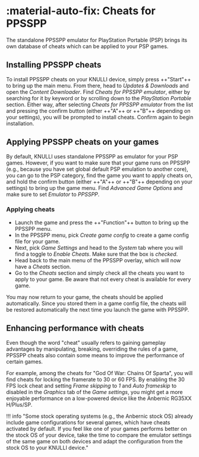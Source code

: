 # :material-auto-fix: Cheats for PPSSPP

The standalone PPSSPP emulator for PlayStation Portable (PSP) brings its own database of cheats which can be applied to your PSP games.

## Installing PPSSPP cheats

To install PPSSPP cheats on your KNULLI device, simply press ++"Start"++ to bring up the main menu. From there, head to *Updates & Downloads* and open the *Content Downloader*. Find *Cheats for PPSSPP emulator*, either by searching for it by keyword or by scrolling down to the *PlayStation Portable* section. Either way, after selecting *Cheats for PPSSPP emulator* from the list and pressing the confirm button (either ++"A"++ or ++"B"++ depending on your settings), you will be prompted to install cheats. Confirm again to begin installation.

## Applying PPSSPP cheats on your games

By default, KNULLI uses standalone PPSSPP as emulator for your PSP games. However, if you want to make sure that your game runs on PPSSPP (e.g., because you have set global default PSP emulation to another core), you can go to the PSP category, find the game you want to apply cheats on, and hold the confirm button (either ++"A"++ or ++"B"++ depending on your settings) to bring up the game menu. Find *Advanced Game Options* and make sure to set *Emulator* to *PPSSPP*.

### Applying cheats

* Launch the game and press the ++"Function"++ button to bring up the PPSSPP menu.
* In the PPSSPP menu, pick *Create game config* to create a game config file for your game.
* Next, pick *Game Settings* and head to the *System* tab where you will find a toggle to *Enable Cheats*. Make sure that the box is *checked*.
* Head back to the main menu of the PPSSPP overlay, which will now have a *Cheats* section.
* Go to the *Cheats* section and simply check all the cheats you want to apply to your game. Be aware that not every cheat is available for every game.

You may now return to your game, the cheats should be applied automatically. Since you stored them in a game config file, the cheats will be restored automatically the next time you launch the game with PPSSPP.

## Enhancing performance with cheats

Even though the word "cheat" usually refers to gaining gameplay advantages by manipulating, breaking, overriding the rules of a game, PPSSPP cheats also contain some means to improve the performance of certain games.

For example, among the cheats for "God Of War: Chains Of Sparta", you will find cheats for locking the framerate to 30 or 60 FPS. By enabling the 30 FPS lock cheat and setting *Frame skipping* to *1* and *Auto frameskip* to disabled in the *Graphics* tab of the *Game settings*, you might get a more enjoyable performance on a low-powered device like the Anbernic RG35XX H/Plus/SP.

!!! info "Some stock operating systems (e.g., the Anbernic stock OS) already include game configurations for several games, which have cheats activated by default. If you feel like one of your games performs better on the stock OS of your device, take the time to compare the emulator settings of the same game on both devices and adapt the configuration from the stock OS to your KNULLI device."
